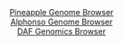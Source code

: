<div id="Pineapple_Genome_Browser" align="center">
  <a href="https://igv.org/app/?sessionURL=blob:zZJfa9swFMW_i6BlA8e27NiODWWkTbOFtun6x8naUsy1IzvqbEmT5LhJyHefVjb2skLzsDHQg3S50j3n6LdFKyIV5QwlyLNxYGOMLKSWvLuBRtRkCg1RKCmhVsRCkpREElYQlGxRCUpDen1ubi61FipxHKpFrwFWcVv5NjSw4Qw6ZRe8cU54XUPOJWgulXMsYcUdWq16HclBCNvM9u3AWYAGB2qx5ExxRxBWZZ15L_tVyirCeEOypq01fRGQGT1G48Iu4cNwfjMsCqLUGVlPFkfDs8lw5p.m9x_Dk_v08tM8DeeHN7RioFtJjnRKKJmdPTWbADi767cjQW6vc3zZVgf.6PD0WVBJ1BGO8KDvBuEgMsFQtiDP_5Nns.ievp_k6IufP4XRrK3atvocCHG72aQwLvuv.N5ZqOZFazhAxVJGCXYt3w2twAt7P7Z4YLlubNKRnKLk4dFCWkLx1bQ_bJFeC0MLUuRb.wKOhbhcEImSXuy6EY5jL.hHfTeO8c7aolbWfy_acXodR6439LwwK2mtDcqLTDGhbGDMXhWlXW32zJKMrtaqms7LavhJiGDSdeXyKl5eYDr5Y5YD49.Mfvk.Y_Qtiv4JdW8RYut8X9T8i.naE.WsvT_wju_qk2KTHnjjcTE6hSk_v3s1ov3iKblsQJt.UzHHn8StQFJg2hRWVNGc1lSv5yZJ3qEEe74BFxW85oZEJKv8nWu5Fg7c978B9XePu.8-">Pineapple Genome Browser</a>
</div>
<div id="Alphonso_Genome_Browser" align="center">
  <a href="https://igv.org/app/?sessionURL=blob:zZNda9swGIX_i6BlA8eW7cSpDWWk3yX9yJIl7lqKeWPLjlpZciXZzgf571PLxm5WaC42BrqQXiS95xw92qCGSEUFRxHybLdnuy6ykFqIdgJlxcgNlEShKAemiIUkyYkkPCUo2qAclIbp.MqcXGhdqchxqK46JfBC2Mq3oYS14NAqOxWlcywYg7mQoIVUzpGERji0aDotmUNV2aa3b_ecDDQ4wKqF4Eo4FeFF0pr7kl.lpCBclCQpa6bpm4DE6DEaMzuHL4N4MkhTotSQrC6zw8HwcjDzT6f358Hx_fT2Ip4G8f6EFhx0LclhcI2LETtf1keiPjmIZwz2vLNimd0N4qdizz_ZP11WVBJ16Pbdgy7uBS420VCekeX_5NoMuqPzdjxUzwpussVF9_rqZnZ2fJ7DFK.HE_GO762FmEhrQwJKF7IfudjycWD1vKDzOnUPLIxDk44UFEUPjxbSEtJns_1hg_SqMrwgRV7qN3QsJGRGJIo6IcZ9Nwy9XrffxWHobq0NqiX7e9GeTcdhH3sDzwuSnDJtYM4SxStlA.d2k.Z2sd4xy6PR.JI396VPGO_6d7eqm41OhPfUeukfs3z9Xqb12_MZox9R9E.o.4gQW893RQ1XK7mez57p.rr_9Vvgj77ns_hC5Iu77rvx7BZNLmQJ2uw3FbP8SVsDkgLXptBQReeUUb2KTYqiRZHr.QZalAomDIVIFvNP2MKW28Off8Ppbx.3PwA-">Alphonso Genome Browser</a>
</div>


<div id="DAF_Genomics_Browser" align="center">
  <a href="https://igv.org/app/?sessionURL=blob:tZFra9swFIb_i6D9ZDu2fKsNYbhNs2ZeVmhws7WUcGofx15tyZHkJm3If5_wWga7MAYdSOKIc3lf6dmTRxSy5ozEhFqObzkOMYis.HYBbdfgJ2hRkriERqJBBJYokOVI4j0pQSrIrj7qzkqpTsajUQGluUbG2zqXlnQt6EzJe1WhLjWpBS08cwZbaeW81cUKRtB0FWeSjyDPUUrTHnXI1qst6OM1txpG4qrtG1UPqittQhsrrBK025oVuPuLkf.grFf9LlkukqE_xadZMU7SWXLtnmc374Ozm.zyYpkFy.NFvWageoHj9Os0aSPY9KeP90d0ms4iDJPLSofzfqHsI3dyfL7raoFy7ITOiWf7gRORg0EanvcaA8kr4cSOZ4T0xKCeZ76Erh_ofxC8JvHtnUGUgPxBl9_uiXrqNCwicdMP3AzCRYGCxGZk26ETRdT3Qs.OIudg7EkvmjemOc2uotCmCaWBdQ.t1i_rZvhCLfRr8q1Q_jRZ739FtfMvJg9rST9PNqf.B1Ylz_P57iwsU__L7zBRW7v_47NKLlpQOvX9.gIFGq3WIlM_qLiHu8M3">DAF Genomics Browser</a>
</div>
